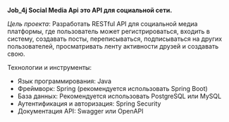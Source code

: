 **Job_4j Social Media Api это API для социальной сети.**

_Цель проекта_: Разработать RESTful API для социальной медиа платформы, где пользователь может регистрироваться, входить в систему, создавать посты, переписываться, подписываться на других пользователей, просматривать ленту активности друзей и создавать свою.

Технологии и инструменты:

- Язык программирования: Java
- Фреймворк: Spring (рекомендуется использовать Spring Boot)
- База данных: Рекомендуется использовать PostgreSQL или MySQL
- Аутентификация и авторизация: Spring Security
- Документация API: Swagger или OpenAPI
